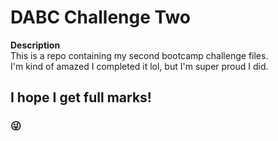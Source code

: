 # DABC Challenge Two

<p> <strong>Description</strong>
<br/>This is a repo containing my second bootcamp challenge files.
<br/> I'm kind of amazed I completed it lol, but I'm super proud I did. </p>

## I hope I get full marks!

### :stuck_out_tongue_winking_eye:
